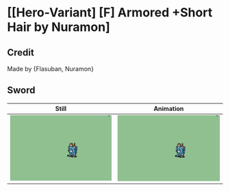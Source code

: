 # [\[Hero-Variant\] \[F\] Armored +Short Hair by Nuramon]

## Credit

Made by {Flasuban, Nuramon}
	
## Sword

| Still | Animation |
| :---: | :-------: |
| ![Sword still](./Sword_000.png) | ![Sword animation](./Sword.gif) |
